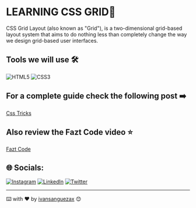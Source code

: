 # LEARNING CSS GRID🤯

CSS Grid Layout (also known as "Grid"), is a two-dimensional grid-based layout system that aims to do nothing less than completely change the way we design grid-based user interfaces.

## Tools we will use 🛠️ 
![HTML5](https://img.shields.io/badge/html5-%23E34F26.svg?style=flat&logo=html5&logoColor=white) ![CSS3](https://img.shields.io/badge/css3-%231572B6.svg?style=flat&logo=css3&logoColor=white)  

## For a complete guide check the following post ➡️  

[Css Tricks](https://css-tricks.com/snippets/css/complete-guide-grid/ "Css Tricks")

## Also review the Fazt Code video ⭐️

[Fazt Code](https://youtu.be/QBOUSrMqlSQ "Fazt Code")

## 🌐 Socials:
[![Instagram](https://img.shields.io/badge/Instagram-%23E4405F.svg?logo=Instagram&logoColor=white)](https://instagram.com/ivansanguezax) [![LinkedIn](https://img.shields.io/badge/LinkedIn-%230077B5.svg?logo=linkedin&logoColor=white)](https://linkedin.com/in/ivansanguezax) [![Twitter](https://img.shields.io/badge/Twitter-%231DA1F2.svg?logo=Twitter&logoColor=white)](https://twitter.com/ivansanguezax) 

---
⌨️ with ❤️ by [ivansanguezax](https://github.com/ivansanguezax) 😊
